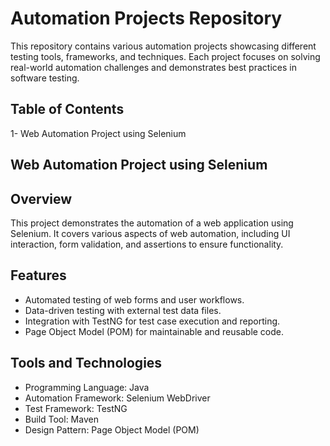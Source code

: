 # Automation Projects Repository
This repository contains various automation projects showcasing different testing tools, frameworks, and techniques. Each project focuses on solving real-world automation challenges and demonstrates best practices in software testing.

## Table of Contents
1- Web Automation Project using Selenium

## Web Automation Project using Selenium
## Overview
This project demonstrates the automation of a web application using Selenium. It covers various aspects of web automation, including UI interaction, form validation, and assertions to ensure functionality.

## Features
- Automated testing of web forms and user workflows.
- Data-driven testing with external test data files.
- Integration with TestNG for test case execution and reporting.
- Page Object Model (POM) for maintainable and reusable code.

## Tools and Technologies
- Programming Language: Java
- Automation Framework: Selenium WebDriver
- Test Framework: TestNG
- Build Tool: Maven
- Design Pattern: Page Object Model (POM)
